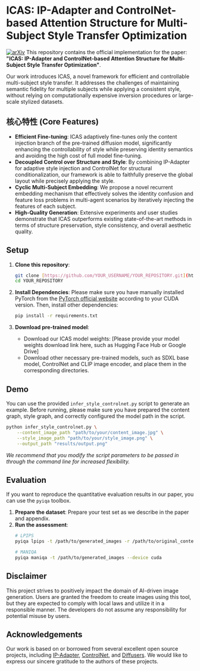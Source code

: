 # ICAS: IP-Adapter and ControlNet-based Attention Structure for Multi-Subject Style Transfer Optimization

[![arXiv](https://img.shields.io/badge/arXiv-2504.13224-b31b1b.svg)](https://arxiv.org/abs/2504.13224) This repository contains the official implementation for the paper: **"ICAS: IP-Adapter and ControlNet-based Attention Structure for Multi-Subject Style Transfer Optimization"**.

Our work introduces ICAS, a novel framework for efficient and controllable multi-subject style transfer. It addresses the challenges of maintaining semantic fidelity for multiple subjects while applying a consistent style, without relying on computationally expensive inversion procedures or large-scale stylized datasets.

## 核心特性 (Core Features)

- **Efficient Fine-tuning**: ICAS adaptively fine-tunes only the content injection branch of the pre-trained diffusion model, significantly enhancing the controllability of style while preserving identity semantics and avoiding the high cost of full model fine-tuning.
- **Decoupled Control over Structure and Style**: By combining IP-Adapter for adaptive style injection and ControlNet for structural conditionalization, our framework is able to faithfully preserve the global layout while precisely applying the style.
- **Cyclic Multi-Subject Embedding**: We propose a novel recurrent embedding mechanism that effectively solves the identity confusion and feature loss problems in multi-agent scenarios by iteratively injecting the features of each subject.
- **High-Quality Generation**: Extensive experiments and user studies demonstrate that ICAS outperforms existing state-of-the-art methods in terms of structure preservation, style consistency, and overall aesthetic quality.

## Setup

1.  **Clone this repository**:
    ```bash
    git clone [https://github.com/YOUR_USERNAME/YOUR_REPOSITORY.git](https://github.com/YOUR_USERNAME/YOUR_REPOSITORY.git)
    cd YOUR_REPOSITORY
    ```

2.  **Install Dependencies**:
    Please make sure you have manually installed PyTorch from the [PyTorch official website](https://pytorch.org/get-started/locally/) according to your CUDA version. Then, install other dependencies:
    ```bash
    pip install -r requirements.txt
    ```

3.  **Download pre-trained model**:
    * Download our ICAS model weights: [Please provide your model weights download link here, such as Hugging Face Hub or Google Drive]
    * Download other necessary pre-trained models, such as SDXL base model, ControlNet and CLIP image encoder, and place them in the corresponding directories.

## Demo

You can use the provided `infer_style_controlnet.py` script to generate an example. Before running, please make sure you have prepared the content graph, style graph, and correctly configured the model path in the script.

```bash
python infer_style_controlnet.py \
    --content_image_path "path/to/your/content_image.jpg" \
    --style_image_path "path/to/your/style_image.png" \
    --output_path "results/output.png"
```
*We recommend that you modify the script parameters to be passed in through the command line for increased flexibility.*

## Evaluation

If you want to reproduce the quantitative evaluation results in our paper, you can use the `pyiqa` toolbox.

1.  **Prepare the dataset**: Prepare your test set as we describe in the paper and appendix.
2.  **Run the assessment**:
    ```bash
    # LPIPS
    pyiqa lpips -t /path/to/generated_images -r /path/to/original_content_images --device cuda
    
    # MANIQA
    pyiqa maniqa -t /path/to/generated_images --device cuda
    ```


## Disclaimer

This project strives to positively impact the domain of AI-driven image generation. Users are granted the freedom to create images using this tool, but they are expected to comply with local laws and utilize it in a responsible manner. The developers do not assume any responsibility for potential misuse by users.

## Acknowledgements

Our work is based on or borrowed from several excellent open source projects, including [IP-Adapter](https://github.com/tencent-ailab/IP-Adapter), [ControlNet](https://github.com/lllyasviel/ControlNet), and [Diffusers](https://github.com/huggingface/diffusers). We would like to express our sincere gratitude to the authors of these projects.
